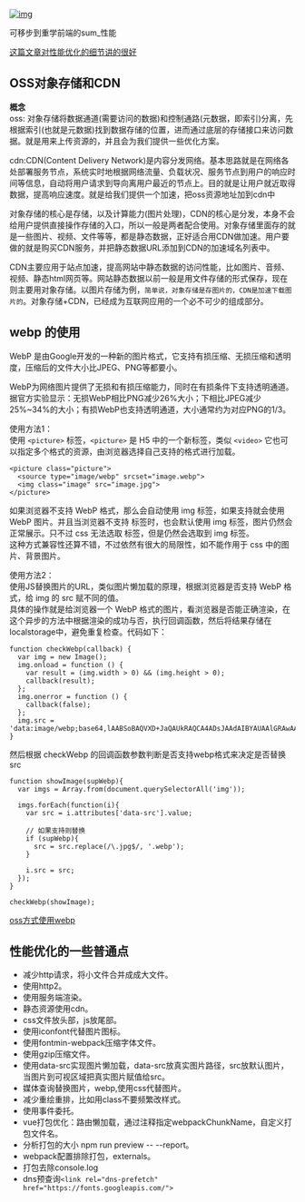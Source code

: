<a data-fancybox title="img" href="https://p9-juejin.byteimg.com/tos-cn-i-k3u1fbpfcp/c840271dc457409baa0ed1996f38ed04~tplv-k3u1fbpfcp-watermark.awebp">![img](https://p9-juejin.byteimg.com/tos-cn-i-k3u1fbpfcp/c840271dc457409baa0ed1996f38ed04~tplv-k3u1fbpfcp-watermark.awebp)</a>

可移步到重学前端的sum_性能 

[这篇文章对性能优化的细节讲的很好](https://juejin.cn/post/6949896020788690958)

## OSS对象存储和CDN

**概念**<br>
oss: 对象存储将数据通道(需要访问的数据)和控制通路(元数据，即索引)分离，先根据索引(也就是元数据)找到数据存储的位置，进而通过底层的存储接口来访问数据。就是用来上传资源的，并且会为我们提供一些优化方案。

cdn:CDN(Content Delivery Network)是内容分发网络。基本思路就是在网络各处部署服务节点，系统实时地根据网络流量、负载状况、服务节点到用户的响应时间等信息，自动将用户请求到导向离用户最近的节点上。目的就是让用户就近取得数据，提高响应速度。就是给我们提供一个加速，把oss资源地址加到cdn中

对象存储的核心是存储，以及计算能力(图片处理)，CDN的核心是分发，本身不会给用户提供直接操作存储的入口，所以一般是两者配合使用。对象存储里面存的就是一些图片、视频、文件等等，都是静态数据，正好适合用CDN做加速。用户要做的就是购买CDN服务，并把静态数据URL添加到CDN的加速域名列表中。

CDN主要应用于站点加速，提高网站中静态数据的访问性能，比如图片、音频、视频、静态html网页等。网站静态数据以前一般是用文件存储的形式保存，现在则主要用对象存储。以图片存储为例，`简单说，对象存储是存图片的，CDN是加速下载图片的`。对象存储+CDN，已经成为互联网应用的一个必不可少的组成部分。

## webp 的使用
WebP 是由Google开发的一种新的图片格式，它支持有损压缩、无损压缩和透明度，压缩后的文件大小比JPEG、PNG等都要小。

WebP为网络图片提供了无损和有损压缩能力，同时在有损条件下支持透明通道。据官方实验显示：无损WebP相比PNG减少26%大小；下相比JPEG减少25%~34%的大小；有损WebP也支持透明通道，大小通常约为对应PNG的1/3。

使用方法1：<br>
使用 `<picture>` 标签，`<picture>` 是 H5 中的一个新标签，类似 `<video>` 它也可以指定多个格式的资源，由浏览器选择自己支持的格式进行加载。<br>
```
<picture class="picture">
  <source type="image/webp" srcset="image.webp">
  <img class="image" src="image.jpg">
</picture>
```
如果浏览器不支持 WebP 格式，那么会自动使用 img 标签，如果支持就会使用 WebP 图片。并且当浏览器不支持 <picture>标签时，也会默认使用 img 标签，图片仍然会正常展示。只不过 css 无法选取 <picture>标签，但是仍然会选取到 img 标签。<br>
这种方式兼容性还算不错，不过依然有很大的局限性，如不能作用于 css 中的图片、背景图片。

使用方法2：<br>
使用JS替换图片的URL，类似图片懒加载的原理，根据浏览器是否支持 WebP 格式，给 img 的 src 赋不同的值。<br>
具体的操作就是给浏览器一个 WebP 格式的图片，看浏览器是否能正确渲染，在这个异步的方法中根据渲染的成功与否，执行回调函数，然后将结果存储在localstorage中，避免重复检查。代码如下：
```
function checkWebp(callback) {
  var img = new Image();
  img.onload = function () {
    var result = (img.width > 0) && (img.height > 0);
    callback(result);
  };
  img.onerror = function () {
    callback(false);
  };
  img.src = 'data:image/webp;base64,lAABSoBAQVXD+JaQAUkRAQCA4ADsJAAdAIBYAUAAlGRAwAA3AAEAA';
}
```
然后根据 checkWebp 的回调函数参数判断是否支持webp格式来决定是否替换src
```
function showImage(supWebp){
  var imgs = Array.from(document.querySelectorAll('img'));

  imgs.forEach(function(i){
    var src = i.attributes['data-src'].value;

	// 如果支持则替换
    if (supWebp){
      src = src.replace(/\.jpg$/, '.webp');
    }

    i.src = src;
  });
}

checkWebp(showImage);
```

[oss方式使用webp](https://www.zybuluo.com/hopefrontEnd/note/1317978)

## 性能优化的一些普通点
- 减少http请求，将小文件合并成成大文件。
- 使用http2。
- 使用服务端渲染。
- 静态资源使用cdn。
- css文件放头部，js放尾部。
- 使用iconfont代替图片图标。
- 使用fontmin-webpack压缩字体文件。
- 使用gzip压缩文件。
- 使用data-src实现图片懒加载，data-src放真实图片路径，src放默认图片，当图片到可视区域把真实图片赋值给src。
- 媒体查询替换图片，webp,使用css代替图片。
- 减少重绘重排，比如用class不要频繁改样式。
- 使用事件委托。
- vue打包优化：路由懒加载，通过注释指定webpackChunkName，自定义打包文件名。
- 分析打包的大小 npm run preview -- --report。
- webpack配置排除打包，externals。
- 打包去除console.log
- dns预查询`<link rel="dns-prefetch" href="https://fonts.googleapis.com/">` 